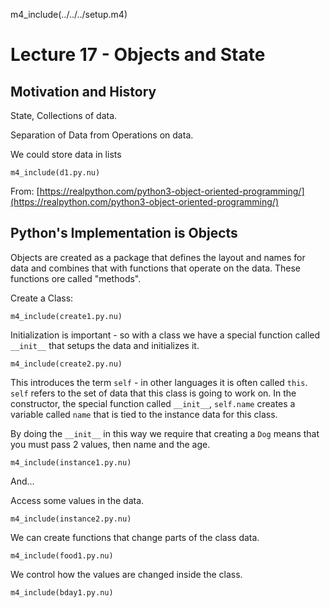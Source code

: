 
m4_include(../../../setup.m4)

# Lecture 17 - Objects and State

## Motivation and History

State, Collections of data.

Separation of Data from Operations on data.

We could store data in lists

```
m4_include(d1.py.nu)
```

From: 
[https://realpython.com/python3-object-oriented-programming/](https://realpython.com/python3-object-oriented-programming/)

## Python's Implementation is Objects

Objects are created as a package that defines the layout and names for data
and combines that with functions that operate on the data.  These functions
ore called "methods".  

Create a Class:

```
m4_include(create1.py.nu)
```

Initialization is important - so with a class we have a special function called `__init__` that setups the
data and initializes it.

```
m4_include(create2.py.nu)
```

This introduces the term `self` - in other languages it is often called `this`.
`self` refers to the set of data that this class is going to work on.   In the constructor, the special 
function called `__init__`, `self.name` creates a variable called `name` that is tied to the instance
data for this class.

By doing the `__init__` in this way we require that creating a `Dog` means that you
must pass 2 values, then name and the age.

```
m4_include(instance1.py.nu)
```

And...

Access some values in the data.

```
m4_include(instance2.py.nu)
```


We can create functions that change parts of the class data.

```
m4_include(food1.py.nu)
```



















We control how the values are changed inside the class.

```
m4_include(bday1.py.nu)
```
